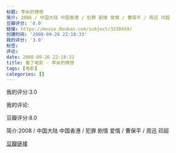 ```yaml
---
标题: 李米的猜想
简介: 2008 / 中国大陆 中国香港 / 犯罪 剧情 爱情 / 曹保平 / 周迅 邓超
豆瓣评分: '8.0'
链接: https://movie.douban.com/subject/3230459/
创建时间: '2008-09-26 22:18:33'
我的评分: '3.0'
标签:
评论:
date: 2008-09-26 22:18:33
title: 看了电影 - 李米的猜想
tags: [电影]
categories: []
---
```


我的评分:3.0

我的评论:

豆瓣评分:8.0

简介:2008 / 中国大陆 中国香港 / 犯罪 剧情 爱情 / 曹保平 / 周迅 邓超

[豆瓣链接](https://movie.douban.com/subject/3230459/)

